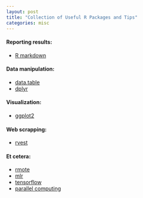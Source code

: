```yaml
---
layout: post
title: "Collection of Useful R Packages and Tips"
categories: misc
---
```


#### Reporting results:
* <a href="https://www.rstudio.com/wp-content/uploads/2016/03/rmarkdown-cheatsheet-2.0.pdf"> R markdown </a>

#### Data manipulation:
* <a href="https://s3.amazonaws.com/assets.datacamp.com/img/blog/data+table+cheat+sheet.pdf"> data.table </a>
* <a href="https://www.rstudio.com/wp-content/uploads/2015/02/data-wrangling-cheatsheet.pdf"> dplyr </a>

#### Visualization:
* <a href="https://www.rstudio.com/wp-content/uploads/2015/03/ggplot2-cheatsheet.pdf"> ggplot2 </a>

#### Web scrapping:
* <a href="https://cran.r-project.org/web/packages/rvest/rvest.pdf"> rvest </a>

#### Et cetera:
* <a href="http://ryanhafen.com/blog/rmote"> rmote </a>
* <a href="https://cran.r-project.org/web/packages/mlr/vignettes/mlr.html"> mlr </a>
* <a href="https://tensorflow.rstudio.com/"> tensorflow </a>
* <a href="https://www.r-bloggers.com/r-with-parallel-computing-from-user-perspectives/"> parallel computing </a>

